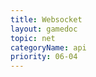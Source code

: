 ```yaml
---
title: Websocket
layout: gamedoc
topic: net
categoryName: api
priority: 06-04
---
```

<!-- md game/api/net/_websocketContext/connectSocket.md -->
<!-- md game/api/net/_websocketContext/SocketTask.md -->
<!-- md game/api/net/_websocketContext/SocketTaskOnOpen.md -->
<!-- md game/api/net/_websocketContext/SocketTaskSend.md -->
<!-- md game/api/net/_websocketContext/SocketTaskOnMessage.md -->
<!-- md game/api/net/_websocketContext/SocketTaskClose.md -->
<!-- md game/api/net/_websocketContext/SocketTaskOnClose.md -->
<!-- md game/api/net/_websocketContext/SocketTaskOnError.md -->

